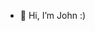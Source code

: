 - 👋 Hi, I’m John :)

<!---
johnchen-eb/johnchen-eb is a ✨ special ✨ repository because its `README.md` (this file) appears on your GitHub profile.
You can click the Preview link to take a look at your changes.
--->
